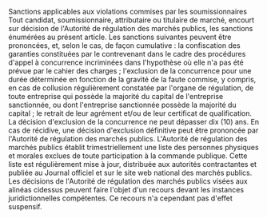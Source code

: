 Sanctions applicables aux violations commises par les
soumissionnaires
Tout candidat, soumissionnaire, attributaire ou titulaire de marché,
encourt sur décision de l'Autorité de régulation des marchés publics,
les sanctions énumérées au présent article.
Les sanctions suivantes peuvent être prononcées, et, selon le cas, de
façon cumulative :
la confiscation des garanties constituées par le contrevenant dans le
cadre des procédures d'appel à concurrence incriminées dans
l'hypothèse où elle n'a pas été prévue par le cahier des charges ;
l'exclusion de la concurrence pour une durée déterminée en fonction de
la gravité de la faute commise, y compris, en cas de collusion
régulièrement constatée par l'organe de régulation, de toute
entreprise qui possède la majorité du capital de l'entreprise
sanctionnée, ou dont l'entreprise sanctionnée possède la majorité du
capital ;
le retrait de leur agrément et/ou de leur certificat de qualification.
La décision d'exclusion de la concurrence ne peut dépasser dix (10) ans.
En cas de récidive, une décision d'exclusion définitive peut être
prononcée par l'Autorité de régulation des marchés publics.
L'Autorité de régulation des marchés publics établit trimestriellement
une liste des personnes physiques et morales exclues de toute
participation à la commande publique. Cette liste est régulièrement mise
à jour, distribuée aux autorités contractantes et publiée au Journal
officiel et sur le site web national des marchés publics.
Les décisions de l'Autorité de régulation des marchés publics visées
aux alinéas cidessus peuvent faire l'objet d'un recours devant les
instances juridictionnelles compétentes. Ce recours n'a cependant pas
d'effet suspensif.